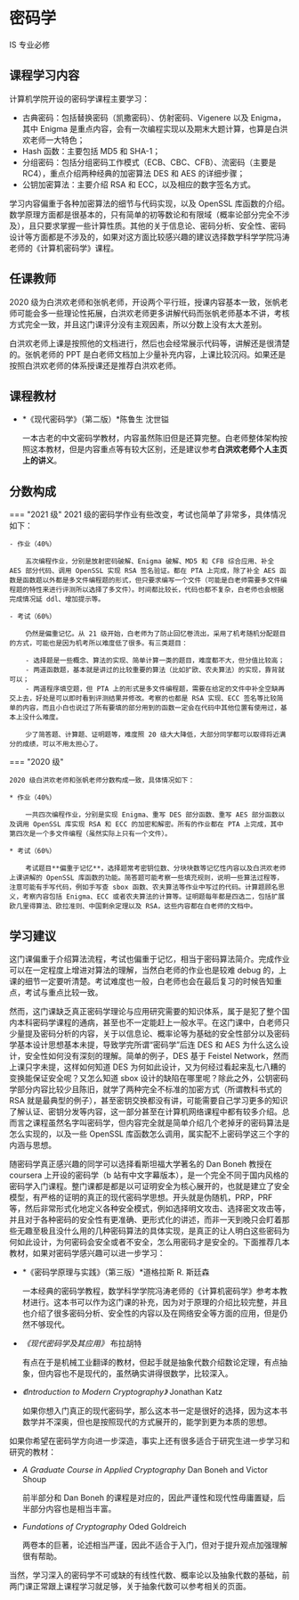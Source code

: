 # 密码学

<div class="badges">
<span class="badge is-badge">IS 专业必修</span>
</div>


## 课程学习内容

计算机学院开设的密码学课程主要学习：

* 古典密码：包括替换密码（凯撒密码）、仿射密码、Vigenere 以及 Enigma，其中 Enigma 是重点内容，会有一次编程实现以及期末大题计算，也算是白洪欢老师一大特色；
* Hash 函数：主要包括 MD5 和 SHA-1；
* 分组密码：包括分组密码工作模式（ECB、CBC、CFB）、流密码（主要是 RC4），重点介绍两种经典的加密算法 DES 和 AES 的详细步骤；
* 公钥加密算法：主要介绍 RSA 和 ECC，以及相应的数字签名方式。

学习内容偏重于各种加密算法的细节与代码实现，以及 OpenSSL 库函数的介绍。数学原理方面都是很基本的，只有简单的初等数论和有限域（概率论部分完全不涉及），且只要求掌握一些计算性质。其他的关于信息论、密码分析、安全性、密码设计等方面都是不涉及的，如果对这方面比较感兴趣的建议选择数学科学学院冯涛老师的《计算机密码学》课程。

## 任课教师

2020 级为白洪欢老师和张帆老师，开设两个平行班，授课内容基本一致，张帆老师可能会多一些理论性拓展，白洪欢老师更多讲解代码而张帆老师基本不讲，考核方式完全一致，并且这门课评分没有主观因素，所以分数上没有太大差别。

白洪欢老师上课是按照他的文档进行，然后也会经常展示代码等，讲解还是很清楚的。张帆老师的 PPT 是白老师文档加上少量补充内容，上课比较沉闷。如果还是按照白洪欢老师的体系授课还是推荐白洪欢老师。

## 课程教材

- *《现代密码学》（第二版）*陈鲁生 沈世镒

    一本古老的中文密码学教材，内容虽然陈旧但是还算完整。白老师整体架构按照这本教材，但是内容重点等有较大区别，还是建议参考**白洪欢老师个人主页上的讲义**。

## 分数构成

=== "2021 级"
    2021 级的密码学作业有些改变，考试也简单了非常多，具体情况如下：

    - 作业（40%）

        五次编程作业，分别是放射密码破解、Enigma 破解、MD5 和 CFB 综合应用、补全 AES 部分代码、调用 OpenSSL 实现 RSA 签名验证。都在 PTA 上完成，除了补全 AES 函数是函数题以外都是多文件编程题的形式，但只要求编写一个文件（可能是白老师需要多文件编程题的特性来进行评测所以选择了多文件）。时间都比较长，代码也都不复杂，白老师也会根据完成情况延 ddl、增加提示等。
    
    - 考试（60%）

        仍然是偏重记忆。从 21 级开始，白老师为了防止回忆卷流出，采用了机考随机分配题目的方式，可能也是因为机考所以难度低了很多。有三类题目：
        
        - 选择题是一些概念、算法的实现、简单计算一类的题目，难度都不大，但分值比较高；
        - 两道函数题，基本就是讲过的比较重要的算法（比如扩欧、农夫算法）的实现，靠背就可以；
        - 两道程序填空题，但 PTA 上的形式是多文件编程题，需要在给定的文件中补全空缺再交上去，好处是可以即时看到评测结果并修改。考察的也都是 RSA 实现、ECC 签名等比较简单的内容，而且小白也说过了所有要填的部分用到的函数一定会在代码中其他位置有使用过，基本上没什么难度。

        少了简答题、计算题、证明题等，难度照 20 级大大降低，大部分同学都可以取得将近满分的成绩，可以不用太担心了。

=== "2020 级"

    2020 级白洪欢老师和张帆老师分数构成一致，具体情况如下：

    * 作业（40%）

        一共四次编程作业，分别是实现 Enigma、重写 DES 部分函数、重写 AES 部分函数以及调用 OpenSSL 库实现 RSA 和 ECC 的加密和解密。所有的作业都在 PTA 上完成，其中第四次是一个多文件编程（虽然实际上只有一个文件）。

    * 考试（60%）

        考试题目**偏重于记忆**，选择题常考密钥位数、分块块数等记忆性内容以及白洪欢老师上课讲解的 OpenSSL 库函数的功能。简答题可能考察一些填充规则，说明一些算法过程等，注意可能有手写代码，例如手写查 sbox 函数、农夫算法等作业中写过的代码。计算题顾名思义，考察内容包括 Enigma、ECC 或者农夫算法的计算等。证明题每年都是四选二，包括扩展欧几里得算法、欧拉准则、中国剩余定理以及 RSA，这些内容都在白老师的文档中。

## 学习建议

这门课偏重于介绍算法流程，考试也偏重于记忆，相当于密码算法简介。完成作业可以在一定程度上增进对算法的理解，当然白老师的作业也是较难 debug 的，上课的细节一定要听清楚。考试难度也一般，白老师也会在最后复习的时候告知重点，考试与重点比较一致。

然而，这门课缺乏真正密码学理论与应用研究需要的知识体系，属于是犯了整个国内本科密码学课程的通病，甚至也不一定能赶上一般水平。在这门课中，白老师只少量提及密码分析的内容，关于以信息论、概率论等为基础的安全性部分以及密码学基本设计思想基本未提，导致学完所谓“密码学”后连 DES 和 AES 为什么这么设计，安全性如何没有深刻的理解。简单的例子，DES 基于 Feistel	Network，然而上课只字未提，这样如何知道 DES 为何如此设计，又为何经过看起来乱七八糟的变换能保证安全呢？又怎么知道 sbox 设计的缺陷在哪里呢？除此之外，公钥密码学部分内容比较少且陈旧，就学了两种完全不标准的加密方式（所谓教科书式的 RSA 就是最典型的例子），甚至密钥交换都没有讲，可能需要自己学习更多的知识了解认证、密钥分发等内容，这一部分甚至在计算机网络课程中都有较多介绍。总而言之课程虽然名字叫密码学，但内容完全就是简单介绍几个老掉牙的密码算法是怎么实现的，以及一些 OpenSSL 库函数怎么调用，属实配不上密码学这三个字的内涵与思想。

随密码学真正感兴趣的同学可以选择看斯坦福大学著名的 Dan Boneh 教授在 coursera 上开设的密码学（b 站有中文字幕版本），是一个完全不同于国内风格的密码学入门课程。整门课都是都是以可证明安全为核心展开的，也就是建立了安全模型，有严格的证明的真正的现代密码学思想。开头就是伪随机，PRP，PRF 等，然后非常形式化地定义各种安全模式，例如选择明文攻击、选择密文攻击等，并且对于各种密码的安全性有更准确、更形式化的讲述，而非一天到晚只会盯着那些无趣至极且没什么用的几种密码算法的具体实现，是真正的让人明白这些密码为何如此设计，为何密码会安全或者不安全，怎么用密码才是安全的。下面推荐几本教材，如果对密码学感兴趣可以进一步学习：

- *《密码学原理与实践》（第三版）*道格拉斯 R. 斯廷森

    一本经典的密码学教程，数学科学学院冯涛老师的《计算机密码学》参考本教材进行。这本书可以作为这门课的补充，因为对于原理的介绍比较完整，并且也介绍了很多密码分析、安全性的内容以及在网络安全等方面的应用，但是仍然不够现代。

- *《现代密码学及其应用》* 布拉胡特

    有点在于是机械工业翻译的教材，但起手就是抽象代数介绍数论定理，有点抽象，但内容也不是现代的，虽然确实讲得很数学，比较深入。

- *《Introduction to Modern Cryptography》* Jonathan Katz

    如果你想入门真正的现代密码学，那么这本书一定是很好的选择，因为这本书数学并不深奥，但也是按照现代的方式展开的，能学到更为本质的思想。

如果你希望在密码学方向进一步深造，事实上还有很多适合于研究生进一步学习和研究的教材：

- *A Graduate Course in Applied Cryptography* Dan Boneh and Victor Shoup

    前半部分和 Dan Boneh 的课程是对应的，因此严谨性和现代性毋庸置疑，后半部分内容也是相当丰富。

- *Fundations of Cryptography* Oded Goldreich

    两卷本的巨著，论述相当严谨，因此不适合于入门，但对于提升观点加强理解很有帮助。

当然，学习深入的密码学不可或缺的有线性代数、概率论以及抽象代数的基础，前两门课正常跟上课程学习就足够，关于抽象代数可以参考相关的页面。
